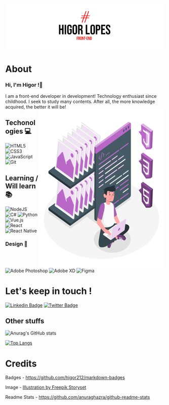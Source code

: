 ![Identidade Visual](https://github.com/higor212/higor212/blob/main/IDv.png?raw=true)

# About

### Hi, I'm Higor !👋
I am a front-end developer in development! Technology enthusiast since childhood. I seek to study many contents. After all, the more knowledge acquired, the better it will be!
<img align="right" src="https://raw.githubusercontent.com/higor212/higor212/a75173e74f94257d7f749954254ec38c916be2a4/Static%20assets-amico.svg" width="400" height="500" />

## Techonologies 💻
<img alt="HTML5" src="https://img.shields.io/badge/html5%20-%23E34F26.svg?&style=for-the-badge&logo=html5&logoColor=white"/>
<img alt="CSS3" src="https://img.shields.io/badge/css3%20-%231572B6.svg?&style=for-the-badge&logo=css3&logoColor=white"/>
<img alt="JavaScript" src="https://img.shields.io/badge/javascript%20-%23323330.svg?&style=for-the-badge&logo=javascript&logoColor=%23F7DF1E"/>
<img alt="Git" src="https://img.shields.io/badge/git%20-%23F05033.svg?&style=for-the-badge&logo=git&logoColor=white"/>

## Learning / Will learn 📚
<span>
<img alt="NodeJS" src="https://img.shields.io/badge/node.js%20-%2343853D.svg?&style=for-the-badge&logo=node.js&logoColor=white"/>
<img alt="C#" src="https://img.shields.io/badge/c%23%20-%23239120.svg?&style=for-the-badge&logo=c-sharp&logoColor=white"/>
<img alt="Python" src="https://img.shields.io/badge/python%20-%2314354C.svg?&style=for-the-badge&logo=python&logoColor=white"/>
<img alt="Vue.js" src="https://img.shields.io/badge/vue.js%20-%2335495e.svg?&style=for-the-badge&logo=vue.js&logoColor=%234FC08D"/>
<img alt="React" src="https://img.shields.io/badge/react%20-%2320232a.svg?&style=for-the-badge&logo=react&logoColor=%2361DAFB"/>
<img alt="React Native" src="https://img.shields.io/badge/react_native%20-%2320232a.svg?&style=for-the-badge&logo=react&logoColor=%2361DAFB"/>
</span>

### Design 🌟
<img alt="Adobe Photoshop" src="https://img.shields.io/badge/adobe%20photoshop%20-%2331A8FF.svg?&style=for-the-badge&logo=adobe%20photoshop&logoColor=white"/>
<img alt="Adobe XD" src="https://img.shields.io/badge/adobe%20xd%20-%23FF26BE.svg?&style=for-the-badge&logo=adobe%20xd&logoColor=white"/>
<img alt="Figma" src="https://img.shields.io/badge/figma%20-%23F24E1E.svg?&style=for-the-badge&logo=figma&logoColor=white"/>

# Let's keep in touch !

[![Linkedin Badge](https://img.shields.io/badge/-LinkedIn-blue?style=for-the-badge&logo=Linkedin&logoColor=white&link=https://www.linkedin.com/in/goulartgb/)](https://www.linkedin.com/in/higorl/)
[![Twitter Badge](https://img.shields.io/badge/-Twitter-1ca0f1?style=for-the-badge&labelColor=1ca0f1&logo=twitter&logoColor=white&link=https://twitter.com/inthedarkhell)](https://twitter.com/inthedarkhell)


## Other stuffs
![Anurag's GitHub stats](https://github-readme-stats.vercel.app/api?username=higor212&show_icons=true&theme=ocean_dark)

[![Top Langs](https://github-readme-stats.vercel.app/api/top-langs/?username=higor212&layout=compact)](https://github.com/anuraghazra/github-readme-stats)

# Credits 
Badges - https://github.com/higor212/markdown-badges

Image - <a href="https://storyset.com/web">Illustration by Freepik Storyset</a>

Readme Stats - https://github.com/anuraghazra/github-readme-stats

